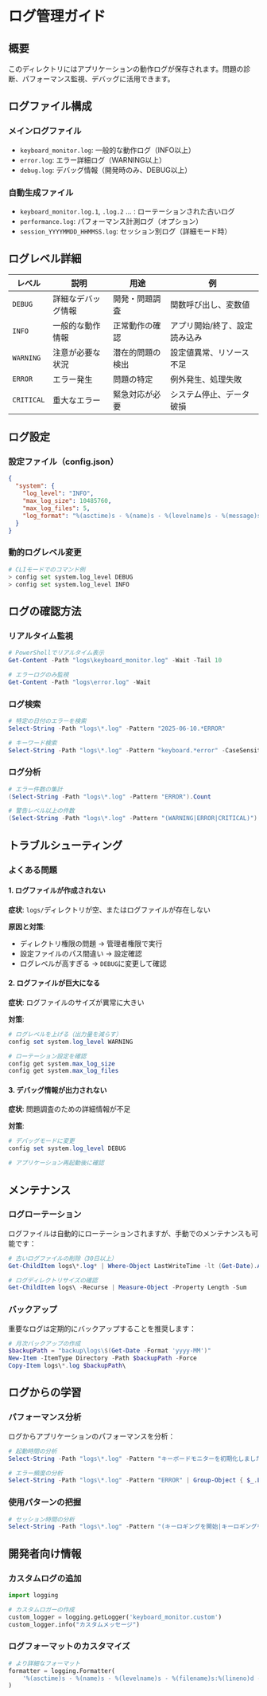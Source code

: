 # ログ管理ガイド

## 概要

このディレクトリにはアプリケーションの動作ログが保存されます。問題の診断、パフォーマンス監視、デバッグに活用できます。

## ログファイル構成

### メインログファイル

- `keyboard_monitor.log`: 一般的な動作ログ（INFO以上）
- `error.log`: エラー詳細ログ（WARNING以上）
- `debug.log`: デバッグ情報（開発時のみ、DEBUG以上）

### 自動生成ファイル

- `keyboard_monitor.log.1`, `.log.2` ... : ローテーションされた古いログ
- `performance.log`: パフォーマンス計測ログ（オプション）
- `session_YYYYMMDD_HHMMSS.log`: セッション別ログ（詳細モード時）

## ログレベル詳細

| レベル | 説明 | 用途 | 例 |
|--------|------|------|-----|
| `DEBUG` | 詳細なデバッグ情報 | 開発・問題調査 | 関数呼び出し、変数値 |
| `INFO` | 一般的な動作情報 | 正常動作の確認 | アプリ開始/終了、設定読み込み |
| `WARNING` | 注意が必要な状況 | 潜在的問題の検出 | 設定値異常、リソース不足 |
| `ERROR` | エラー発生 | 問題の特定 | 例外発生、処理失敗 |
| `CRITICAL` | 重大なエラー | 緊急対応が必要 | システム停止、データ破損 |

## ログ設定

### 設定ファイル（config.json）

```json
{
  "system": {
    "log_level": "INFO",
    "max_log_size": 10485760,
    "max_log_files": 5,
    "log_format": "%(asctime)s - %(name)s - %(levelname)s - %(message)s"
  }
}
```

### 動的ログレベル変更

```python
# CLIモードでのコマンド例
> config set system.log_level DEBUG
> config set system.log_level INFO
```

## ログの確認方法

### リアルタイム監視

```powershell
# PowerShellでリアルタイム表示
Get-Content -Path "logs\keyboard_monitor.log" -Wait -Tail 10

# エラーログのみ監視
Get-Content -Path "logs\error.log" -Wait
```

### ログ検索

```powershell
# 特定の日付のエラーを検索
Select-String -Path "logs\*.log" -Pattern "2025-06-10.*ERROR"

# キーワード検索
Select-String -Path "logs\*.log" -Pattern "keyboard.*error" -CaseSensitive:$false
```

### ログ分析

```powershell
# エラー件数の集計
(Select-String -Path "logs\*.log" -Pattern "ERROR").Count

# 警告レベル以上の件数
(Select-String -Path "logs\*.log" -Pattern "(WARNING|ERROR|CRITICAL)").Count
```

## トラブルシューティング

### よくある問題

#### 1. ログファイルが作成されない

**症状**: `logs/`ディレクトリが空、またはログファイルが存在しない

**原因と対策**:
- ディレクトリ権限の問題 → 管理者権限で実行
- 設定ファイルのパス間違い → 設定確認
- ログレベルが高すぎる → `DEBUG`に変更して確認

#### 2. ログファイルが巨大になる

**症状**: ログファイルのサイズが異常に大きい

**対策**:
```powershell
# ログレベルを上げる（出力量を減らす）
config set system.log_level WARNING

# ローテーション設定を確認
config get system.max_log_size
config get system.max_log_files
```

#### 3. デバッグ情報が出力されない

**症状**: 問題調査のための詳細情報が不足

**対策**:
```powershell
# デバッグモードに変更
config set system.log_level DEBUG

# アプリケーション再起動後に確認
```

## メンテナンス

### ログローテーション

ログファイルは自動的にローテーションされますが、手動でのメンテナンスも可能です：

```powershell
# 古いログファイルの削除（30日以上）
Get-ChildItem logs\*.log* | Where-Object LastWriteTime -lt (Get-Date).AddDays(-30) | Remove-Item

# ログディレクトリサイズの確認
Get-ChildItem logs\ -Recurse | Measure-Object -Property Length -Sum
```

### バックアップ

重要なログは定期的にバックアップすることを推奨します：

```powershell
# 月次バックアップの作成
$backupPath = "backup\logs\$(Get-Date -Format 'yyyy-MM')"
New-Item -ItemType Directory -Path $backupPath -Force
Copy-Item logs\*.log $backupPath\
```

## ログからの学習

### パフォーマンス分析

ログからアプリケーションのパフォーマンスを分析：

```powershell
# 起動時間の分析
Select-String -Path "logs\*.log" -Pattern "キーボードモニターを初期化しました"

# エラー頻度の分析
Select-String -Path "logs\*.log" -Pattern "ERROR" | Group-Object { $_.Line.Substring(0,10) }
```

### 使用パターンの把握

```powershell
# セッション時間の分析
Select-String -Path "logs\*.log" -Pattern "(キーロギングを開始|キーロギングを停止)"
```

## 開発者向け情報

### カスタムログの追加

```python
import logging

# カスタムロガーの作成
custom_logger = logging.getLogger('keyboard_monitor.custom')
custom_logger.info("カスタムメッセージ")
```

### ログフォーマットのカスタマイズ

```python
# より詳細なフォーマット
formatter = logging.Formatter(
    '%(asctime)s - %(name)s - %(levelname)s - %(filename)s:%(lineno)d - %(message)s'
)
```

